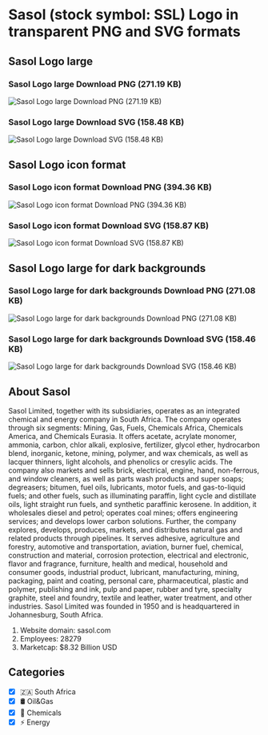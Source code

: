 # Sasol (stock symbol: SSL) Logo in transparent PNG and SVG formats

## Sasol Logo large

### Sasol Logo large Download PNG (271.19 KB)

![Sasol Logo large Download PNG (271.19 KB)](/img/orig/SSL_BIG-b85eb681.png)

### Sasol Logo large Download SVG (158.48 KB)

![Sasol Logo large Download SVG (158.48 KB)](/img/orig/SSL_BIG-b3a59c28.svg)

## Sasol Logo icon format

### Sasol Logo icon format Download PNG (394.36 KB)

![Sasol Logo icon format Download PNG (394.36 KB)](/img/orig/SSL-3138c225.png)

### Sasol Logo icon format Download SVG (158.87 KB)

![Sasol Logo icon format Download SVG (158.87 KB)](/img/orig/SSL-509644d0.svg)

## Sasol Logo large for dark backgrounds

### Sasol Logo large for dark backgrounds Download PNG (271.08 KB)

![Sasol Logo large for dark backgrounds Download PNG (271.08 KB)](/img/orig/SSL_BIG.D-79a8968c.png)

### Sasol Logo large for dark backgrounds Download SVG (158.46 KB)

![Sasol Logo large for dark backgrounds Download SVG (158.46 KB)](/img/orig/SSL_BIG.D-b8920558.svg)

## About Sasol

Sasol Limited, together with its subsidiaries, operates as an integrated chemical and energy company in South Africa. The company operates through six segments: Mining, Gas, Fuels, Chemicals Africa, Chemicals America, and Chemicals Eurasia. It offers acetate, acrylate monomer, ammonia, carbon, chlor alkali, explosive, fertilizer, glycol ether, hydrocarbon blend, inorganic, ketone, mining, polymer, and wax chemicals, as well as lacquer thinners, light alcohols, and phenolics or cresylic acids. The company also markets and sells brick, electrical, engine, hand, non-ferrous, and window cleaners, as well as parts wash products and super soaps; degreasers; bitumen, fuel oils, lubricants, motor fuels, and gas-to-liquid fuels; and other fuels, such as illuminating paraffin, light cycle and distillate oils, light straight run fuels, and synthetic paraffinic kerosene. In addition, it wholesales diesel and petrol; operates coal mines; offers engineering services; and develops lower carbon solutions. Further, the company explores, develops, produces, markets, and distributes natural gas and related products through pipelines. It serves adhesive, agriculture and forestry, automotive and transportation, aviation, burner fuel, chemical, construction and material, corrosion protection, electrical and electronic, flavor and fragrance, furniture, health and medical, household and consumer goods, industrial product, lubricant, manufacturing, mining, packaging, paint and coating, personal care, pharmaceutical, plastic and polymer, publishing and ink, pulp and paper, rubber and tyre, specialty graphite, steel and foundry, textile and leather, water treatment, and other industries. Sasol Limited was founded in 1950 and is headquartered in Johannesburg, South Africa.

1. Website domain: sasol.com
2. Employees: 28279
3. Marketcap: $8.32 Billion USD


## Categories
- [x] 🇿🇦 South Africa
- [x] 🛢 Oil&Gas
- [x] 🧪 Chemicals
- [x] ⚡ Energy
